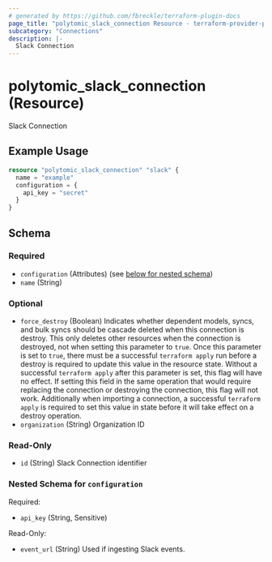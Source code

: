 ```yaml
---
# generated by https://github.com/fbreckle/terraform-plugin-docs
page_title: "polytomic_slack_connection Resource - terraform-provider-polytomic"
subcategory: "Connections"
description: |-
  Slack Connection
---
```


# polytomic_slack_connection (Resource)

Slack Connection

## Example Usage

```terraform
resource "polytomic_slack_connection" "slack" {
  name = "example"
  configuration = {
    api_key = "secret"
  }
}
```

<!-- schema generated by tfplugindocs -->
## Schema

### Required

- `configuration` (Attributes) (see [below for nested schema](#nestedatt--configuration))
- `name` (String)

### Optional

- `force_destroy` (Boolean) Indicates whether dependent models, syncs, and bulk syncs should be cascade deleted when this connection is destroy. This only deletes other resources when the connection is destroyed, not when setting this parameter to `true`. Once this parameter is set to `true`, there must be a successful `terraform apply` run before a destroy is required to update this value in the resource state. Without a successful `terraform apply` after this parameter is set, this flag will have no effect. If setting this field in the same operation that would require replacing the connection or destroying the connection, this flag will not work. Additionally when importing a connection, a successful `terraform apply` is required to set this value in state before it will take effect on a destroy operation.
- `organization` (String) Organization ID

### Read-Only

- `id` (String) Slack Connection identifier

<a id="nestedatt--configuration"></a>
### Nested Schema for `configuration`

Required:

- `api_key` (String, Sensitive)

Read-Only:

- `event_url` (String) Used if ingesting Slack events.


